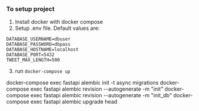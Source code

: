 ### To setup project

1. Install docker with docker compose
2. Setup .env file. Default values are:
```DATABASE_NAME=dbname
DATABASE_USERNAME=dbuser
DATABASE_PASSWORD=dbpass
DATABASE_HOSTNAME=localhost
DATABASE_PORT=5432
TWEET_MAX_LENGTH=500
```
3. run `docker-compose up`

docker-compose exec fastapi alembic init -t async migrations
docker-compose exec fastapi alembic revision --autogenerate -m "init"
docker-compose exec fastapi alembic revision --autogenerate -m "init_db"
docker-compose exec fastapi alembic upgrade head